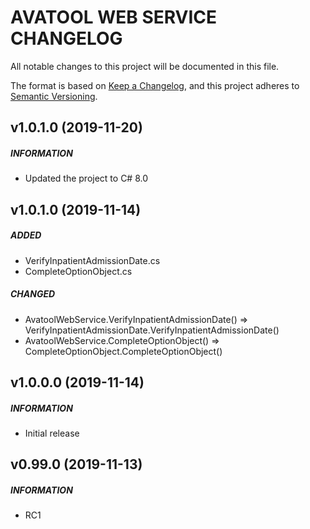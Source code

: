 ﻿# AVATOOL WEB SERVICE CHANGELOG

All notable changes to this project will be documented in this file.

The format is based on [Keep a Changelog](https://keepachangelog.com/), and this project adheres to [Semantic Versioning](https://semver.org/).

## v1.0.1.0 (2019-11-20)
##### INFORMATION
* Updated the project to C# 8.0

## v1.0.1.0 (2019-11-14)
##### ADDED
* VerifyInpatientAdmissionDate.cs
* CompleteOptionObject.cs
##### CHANGED
* AvatoolWebService.VerifyInpatientAdmissionDate() => VerifyInpatientAdmissionDate.VerifyInpatientAdmissionDate()
* AvatoolWebService.CompleteOptionObject() => CompleteOptionObject.CompleteOptionObject()

## v1.0.0.0 (2019-11-14)
##### INFORMATION   
* Initial release

## v0.99.0 (2019-11-13)
##### INFORMATION   
* RC1
